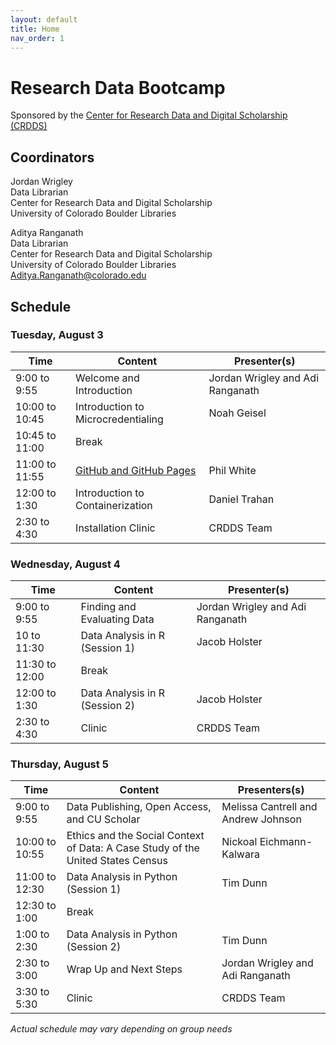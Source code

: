 ```yaml
---
layout: default
title: Home
nav_order: 1
---
```

# Research Data Bootcamp
Sponsored by the [Center for Research Data and Digital Scholarship (CRDDS)](https://www.colorado.edu/crdds/)

## Coordinators

Jordan Wrigley  
Data Librarian  
Center for Research Data and Digital Scholarship  
University of Colorado Boulder Libraries

Aditya Ranganath  
Data Librarian  
Center for Research Data and Digital Scholarship  
University of Colorado Boulder Libraries  
[Aditya.Ranganath@colorado.edu](mailto:Aditya.Ranganath@colorado.edu)

## Schedule

### Tuesday, August 3

| Time | Content|Presenter(s)|
| --- | ---|----|
| 9:00 to 9:55 | Welcome and Introduction|Jordan Wrigley and Adi Ranganath|
| 10:00 to 10:45| Introduction to Microcredentialing|Noah Geisel
| 10:45 to 11:00| Break|
| 11:00 to 11:55 | [GitHub and GitHub Pages](data_bootcamp/content/git_github.html)|Phil White
| 12:00 to 1:30 | Introduction to Containerization|Daniel Trahan
| 2:30 to 4:30| Installation Clinic| CRDDS Team

### Wednesday, August 4

| Time | Content|Presenter(s)|
| --- | ---|----|
| 9:00 to 9:55 | Finding and Evaluating Data| Jordan Wrigley and Adi Ranganath|
| 10 to 11:30 | Data Analysis in R (Session 1)|Jacob Holster|
| 11:30 to 12:00 | Break|
| 12:00 to 1:30 | Data Analysis in R (Session 2)|Jacob Holster|
| 2:30 to 4:30 | Clinic| CRDDS Team

### Thursday, August 5

| Time | Content|Presenters(s)
| --- | ---|----|
| 9:00 to 9:55 | Data Publishing, Open Access, and CU Scholar|Melissa Cantrell and Andrew Johnson|
| 10:00 to 10:55 | Ethics and the Social Context of Data: A Case Study of the United States Census|Nickoal Eichmann-Kalwara|
| 11:00 to 12:30 | Data Analysis in Python (Session 1)| Tim Dunn|
| 12:30 to 1:00 | Break|
| 1:00 to 2:30 | Data Analysis in Python (Session 2)|Tim Dunn|
| 2:30 to 3:00|Wrap Up and Next Steps|Jordan Wrigley and Adi Ranganath|
|3:30 to 5:30| Clinic| CRDDS Team

_Actual schedule may vary depending on group needs_  
